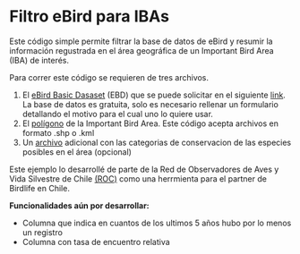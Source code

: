 # Filtro eBird para IBAs
Este código simple permite filtrar la base de datos de eBird y resumir la información regustrada en el área geográfica de un Important Bird Area (IBA) de interés.

Para correr este código se requieren de tres archivos.
1) El [eBird Basic Dasaset](https://ebird.org/science/use-ebird-data/download-ebird-data-products) (EBD) que se puede solicitar en el siguiente [link](https://ebird.org/data/download). La base de datos es gratuita, solo es necesario rellenar un formulario detallando el motivo para el cual uno lo quiere usar. 
2) El [polígono](https://github.com/Chilesummits/Filtro-eBird-para-IBAs/blob/main/Bahia%20Coquimbo.kml) de la Important Bird Area. Este código acepta archivos en formato .shp o .kml
3) Un [archivo](https://github.com/Chilesummits/Filtro-eBird-para-IBAs/blob/main/Lista%20aves%20de%20chile.csv) adicional con las categorias de conservacion de las especies posibles en el área (opcional)

Este ejemplo lo desarrollé de parte de la Red de Observadores de Aves y Vida Silvestre de Chile [(ROC)](http://www.redobservadores.cl) como una herrmienta para el partner de Birdlife en Chile.


**Funcionalidades aún por desarrollar:**
- Columna que indica en cuantos de los ultimos 5 años hubo por lo menos un registro
- Columna con tasa de encuentro relativa
